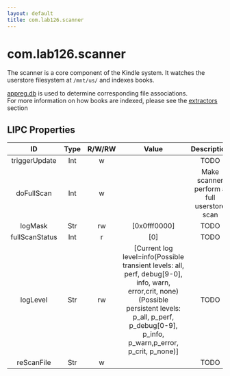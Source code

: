 ```yaml
---
layout: default
title: com.lab126.scanner
---
```


# com.lab126.scanner
The scanner is a core component of the Kindle system. It watches the userstore filesystem at `/mnt/us/` and indexes books.

[appreg.db](/kindle-hacking/appreg.html) is used to determine corresponding file associations.  
For more information on how books are indexed, please see the [extractors](./extractors.html) section

## LIPC Properties

| ID             | Type | R/W/RW | Value                                                                                                                                                                                                     | Description |
|:--------------:|:----:|:------:|:---------------------------------------------------------------------------------------------------------------------------------------------------------------------------------------------------------:|:-----------:|
| triggerUpdate  | Int  | w      |                                                                                                                                                                                                           | TODO        |
| doFullScan     | Int  | w      |                                                                                                                                                                                                           | Make scanner perform a full userstore scan        |
| logMask        | Str  | rw     | [0x0fff0000]                                                                                                                                                                                              | TODO        |
| fullScanStatus | Int  | r      | [0]                                                                                                                                                                                                       | TODO        |
| logLevel       | Str  | rw     | [Current log level=info(Possible transient levels: all, perf, debug[9-0], info, warn, error,crit, none)(Possible persistent levels: p_all, p_perf, p_debug[0-9], p_info, p_warn,p_error, p_crit, p_none)] | TODO        |
| reScanFile     | Str  | w      |                                                                                                                                                                                                           | TODO        |
